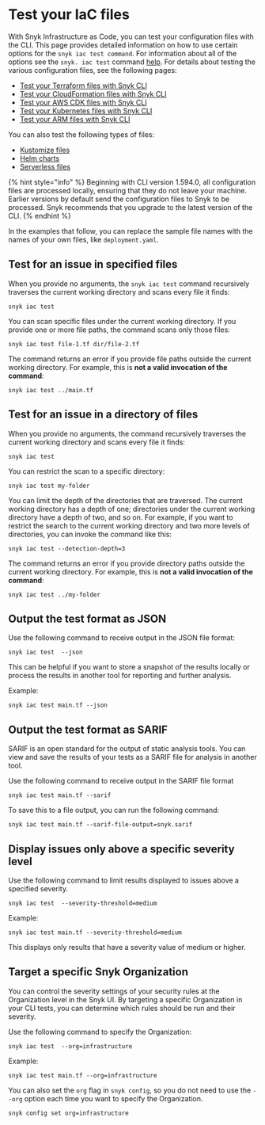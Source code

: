 # Test your IaC files

With Snyk Infrastructure as Code, you can test your configuration files with the CLI. This page provides detailed information on how to use certain options for the `snyk iac test command`.  For information about all of the options see the `snyk. iac test` command [help](../../../../snyk-cli/commands/iac-test.md). For details about testing the various configuration files, see the following pages:

* [Test your Terraform files with Snyk CLI](test-your-terraform-files-with-snyk-cli.md)
* [Test your CloudFormation files with Snyk CLI](test-your-cloudformation-files-with-snyk-cli.md)
* [Test your AWS CDK files with Snyk CLI](test-your-aws-cdk-files-with-snyk-cli.md)
* [Test your Kubernetes files with Snyk CLI](test-your-kubernetes-files-with-snyk-cli.md)
* [Test your ARM files with Snyk CLI](test-your-arm-files-with-snyk-cli.md)

You can also test the following types of files:

* [Kustomize files](test-your-kustomize-files-with-snyk-cli.md)
* [Helm charts](test-your-helm-charts-with-snyk-cli.md)
* [Serverless files](test-your-serverless-files-with-snyk-cli.md)

{% hint style="info" %}
Beginning with CLI version 1.594.0, all configuration files are processed locally, ensuring that they do not leave your machine. Earlier versions by default send the configuration files to Snyk to be processed. Snyk recommends that you upgrade to the latest version of the CLI.
{% endhint %}

In the examples that follow, you can replace the sample file names with the names of your own files, like `deployment.yaml`.

## Test for an issue in specified files

When you provide no arguments, the `snyk iac test` command recursively traverses the current working directory and scans every file it finds:

```
snyk iac test
```

You can scan specific files under the current working directory. If you provide one or more file paths, the command scans only those files:

```
snyk iac test file-1.tf dir/file-2.tf
```

The command returns an error if you provide file paths outside the current working directory. For example, this is **not a valid invocation of the command**:

```
snyk iac test ../main.tf
```

## Test for an issue in a directory of files

When you provide no arguments, the command recursively traverses the current working directory and scans every file it finds:

```
snyk iac test
```

You can restrict the scan to a specific directory:

```
snyk iac test my-folder
```

You can limit the depth of the directories that are traversed. The current working directory has a depth of one; directories under the current working directory have a depth of two, and so on. For example, if you want to restrict the search to the current working directory and two more levels of directories, you can invoke the command like this:

```
snyk iac test --detection-depth=3
```

The command returns an error if you provide directory paths outside the current working directory. For example, this is **not a valid invocation of the command**:

```
snyk iac test ../my-folder
```

## Output the test format as JSON

Use the following command to receive output in the JSON file format:

```
snyk iac test  --json
```

This can be helpful if you want to store a snapshot of the results locally or process the results in another tool for reporting and further analysis.

Example:

```
snyk iac test main.tf --json
```

## Output the test format as SARIF

SARIF is an open standard for the output of static analysis tools. You can view and save the results of your tests as a SARIF file for analysis in another tool.

Use the following command to receive output in the SARIF file format

```
snyk iac test main.tf --sarif
```

To save this to a file output, you can run the following command:

```
snyk iac test main.tf --sarif-file-output=snyk.sarif
```

## Display issues only above a specific severity level

Use the following command to limit results displayed to issues above a specified severity.

```
snyk iac test  --severity-threshold=medium
```

Example:

```
snyk iac test main.tf --severity-threshold=medium
```

This displays only results that have a severity value of medium or higher.

## Target a specific Snyk Organization

You can control the severity settings of your security rules at the Organization level in the Snyk UI. By targeting a specific Organization in your CLI tests, you can determine which rules should be run and their severity.

Use the following command to specify the Organization:

```
snyk iac test  --org=infrastructure
```

Example:

```
snyk iac test main.tf --org=infrastructure
```

You can also set the `org` flag in `snyk config`, so you do not need to use the `--org` option each time you want to specify the Organization.

```
snyk config set org=infrastructure
```
